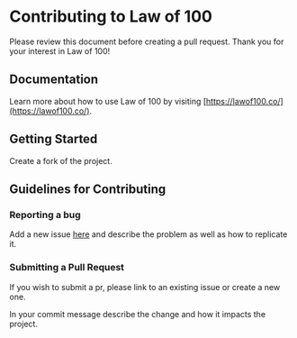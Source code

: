 # Contributing to Law of 100
Please review this document before creating a pull request. Thank you for your interest in Law of 100!

## Documentation
Learn more about how to use Law of 100 by visiting [https://lawof100.co/](https://lawof100.co/).

## Getting Started
Create a fork of the project.

## Guidelines for Contributing

### Reporting a bug
Add a new issue [here](https://github.com/sparc-coop/law-of-100/issues) and describe the problem as well as how to replicate it.

### Submitting a Pull Request
If you wish to submit a pr, please link to an existing issue or create a new one.

In your commit message describe the change and how it impacts the project.